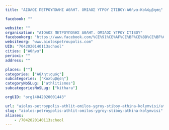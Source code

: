 ```yaml
---
title: "ΑΙΟΛΟΣ ΠΕΤΡΟΥΠΟΛΗΣ ΑΘΛΗΤ. ΟΜΙΛΟΣ ΥΓΡΟΥ ΣΤΙΒΟΥ-Αθήνα-Κολύμβηση"

facebook: ""

website: ""
organisation: "ΑΙΟΛΟΣ ΠΕΤΡΟΥΠΟΛΗΣ ΑΘΛΗΤ. ΟΜΙΛΟΣ ΥΓΡΟΥ ΣΤΙΒΟΥ"
facebookorg: "https://www.facebook.com/%CE%91%CE%AF%CE%BF%CE%BB%CE%BF%CF%82-%CE%A0%CE%B5%CF%84%CF%81%CE%BF%CF%8D%CF%80%CE%BF%CE%BB%CE%B7%CF%82-907917315951698/"
websiteorg: "www.aiolospetroupolis.com"
UID: "7042020140113school"
cities: ["Αθήνα"]
perioxi: ""
address: ""

places: [""]
categories: ["Αθλητισμός"]
subcategories: ["Κολύμβηση"]
categoryNoSLug: ["athlitismos"]
subcategoriesNoSLug: ["kithara"]

orgUID: "org14042020001443"

url: "aiolos-petroypolis-athlit-omilos-ygroy-stiboy-athina-kolymvisi/athina"
slug: "aiolos-petroypolis-athlit-omilos-ygroy-stiboy-athina-kolymvisi"
aliases:
    - /7042020140113school
---
```






